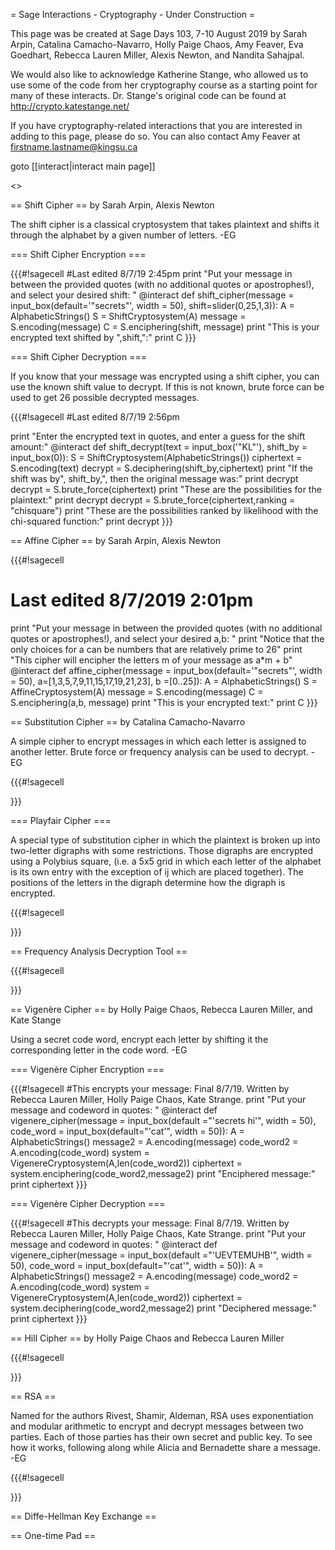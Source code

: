 = Sage Interactions - Cryptography - Under Construction =



This page was be created at Sage Days 103, 7-10 August 2019 by Sarah Arpin, Catalina Camacho-Navarro, Holly Paige Chaos, Amy Feaver, Eva Goedhart, Rebecca Lauren Miller, Alexis Newton, and Nandita Sahajpal.

We would also like to acknowledge Katherine Stange, who allowed us to use some of the code from her cryptography course as a starting point for many of these interacts. Dr. Stange's original code can be found at http://crypto.katestange.net/

If you have cryptography-related interactions that you are interested in adding to this page, please do so. You can also contact Amy Feaver at firstname.lastname@kingsu.ca  

goto [[interact|interact main page]]

<<TableOfContents>>



== Shift Cipher ==
by Sarah Arpin, Alexis Newton

The shift cipher is a classical cryptosystem that takes plaintext and shifts it through the alphabet by a given number of letters.  -EG

=== Shift Cipher Encryption ===

{{{#!sagecell
#Last edited 8/7/19 2:45pm
print "Put your message in between the provided quotes (with no additional quotes or apostrophes!), and select your desired shift: "
@interact
def shift_cipher(message = input_box(default='"secrets"', width = 50), shift=slider(0,25,1,3)):
    A = AlphabeticStrings()
    S = ShiftCryptosystem(A)
    message = S.encoding(message)
    C = S.enciphering(shift, message)
    print "This is your encrypted text shifted by ",shift,":"
    print C
}}}

=== Shift Cipher Decryption ===

If you know that your message was encrypted using a shift cipher, you can use the known shift value to decrypt. If this is not known, brute force can be used to get 26 possible decrypted messages. 

{{{#!sagecell
#Last edited 8/7/19 2:56pm

print "Enter the encrypted text in quotes, and enter a guess for the shift amount:"
@interact
def shift_decrypt(text = input_box('"KL"'), shift_by = input_box(0)):
    S = ShiftCryptosystem(AlphabeticStrings())
    ciphertext = S.encoding(text)
    decrypt = S.deciphering(shift_by,ciphertext)
    print "If the shift was by", shift_by,", then the original message was:"
    print decrypt
    decrypt = S.brute_force(ciphertext)
    print "These are the possibilities for the plaintext:"
    print decrypt
    decrypt = S.brute_force(ciphertext,ranking = "chisquare")
    print "These are the possibilities ranked by likelihood with the chi-squared function:"
    print decrypt
}}}

== Affine Cipher ==
by Sarah Arpin, Alexis Newton


{{{#!sagecell
# Last edited 8/7/2019 2:01pm
print "Put your message in between the provided quotes (with no additional quotes or apostrophes!), and select your desired a,b: "
print "Notice that the only choices for a can be numbers that are relatively prime to 26"
print "This cipher will encipher the letters m of your message as a*m + b"
@interact
def affine_cipher(message = input_box(default='"secrets"', width = 50), a=[1,3,5,7,9,11,15,17,19,21,23], b =[0..25]):
    A = AlphabeticStrings()
    S = AffineCryptosystem(A)
    message = S.encoding(message)
    C = S.enciphering(a,b, message)
    print "This is your encrypted text:"
    print C
}}}

== Substitution Cipher ==
by Catalina Camacho-Navarro

A simple cipher to encrypt messages in which each letter is assigned to another letter. Brute force or frequency analysis can be used to decrypt. -EG

{{{#!sagecell

}}}

=== Playfair Cipher ===

A special type of substitution cipher in which the plaintext is broken up into two-letter digraphs with some restrictions. Those digraphs are encrypted using a Polybius square, (i.e. a 5x5 grid in which each letter of the alphabet is its own entry with the exception of ij which are placed together). The positions of the letters in the digraph determine how the digraph is encrypted.


{{{#!sagecell

}}}

== Frequency Analysis Decryption Tool ==

{{{#!sagecell

}}}

== Vigenère Cipher ==
by Holly Paige Chaos, Rebecca Lauren Miller, and Kate Stange

Using a secret code word, encrypt each letter by shifting it the corresponding letter in the code word. -EG

=== Vigenère Cipher Encryption ===

{{{#!sagecell
#This encrypts your message: Final 8/7/19. Written by Rebecca Lauren Miller, Holly Paige Chaos, Kate Strange.
print "Put your message and codeword in quotes: "
@interact 
def vigenere_cipher(message = input_box(default ="'secrets hi'", width = 50), code_word = input_box(default="'cat'", width = 50)):
    A = AlphabeticStrings()
    message2 = A.encoding(message) 
    code_word2 = A.encoding(code_word) 
    system = VigenereCryptosystem(A,len(code_word2)) 
    ciphertext = system.enciphering(code_word2,message2) 
    print "Enciphered message:"
    print ciphertext
}}}

=== Vigenère Cipher Decryption ===

{{{#!sagecell
#This decrypts your message: Final 8/7/19. Written by Rebecca Lauren Miller, Holly Paige Chaos, Kate Strange.
print "Put your message and codeword in quotes: "
@interact 
def vigenere_cipher(message = input_box(default ="'UEVTEMUHB'", width = 50), code_word = input_box(default="'cat'", width = 50)):
    A = AlphabeticStrings()
    message2 = A.encoding(message) 
    code_word2 = A.encoding(code_word) 
    system = VigenereCryptosystem(A,len(code_word2)) 
    ciphertext = system.deciphering(code_word2,message2) 
    print "Deciphered message:"
    print ciphertext
}}}

== Hill Cipher ==
by Holly Paige Chaos and Rebecca Lauren Miller



{{{#!sagecell

}}}

== RSA ==

Named for the authors Rivest, Shamir, Aldeman, RSA uses exponentiation and modular arithmetic to encrypt and decrypt messages between two parties. Each of those parties has their own secret and public key. To see how it works, following along while Alicia and Bernadette share a message. -EG

{{{#!sagecell

}}}


== Diffe-Hellman Key Exchange ==

== One-time Pad ==
